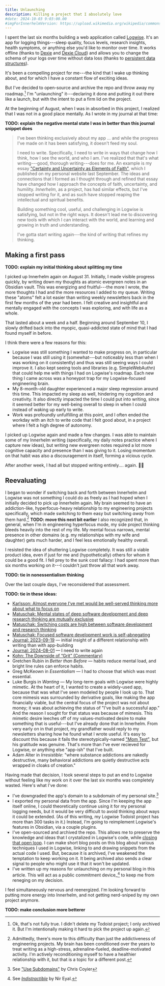 ```yaml
---
title: Unlaunching
description: Killing a project that I absolutely love
#date: 2024-10-03 9:03:00.00
#imgForInnerhelmVersion: https://upload.wikimedia.org/wikipedia/commons/8/81/Vingtmillelieue00vern_orig_0437_1.jpg
---
```


I spent the last six months building a web application called [Logwise](https://logwise.tylermercer.net). It's an app for logging things---sleep quality, focus levels, research insights, health symptoms, or anything else you'd like to monitor over time. It works offline (thanks to [Dexie](https://dexie.org/) and [Dexie Cloud](https://dexie.org/cloud/)) and allows you to change the schema of your logs over time without data loss (thanks to [persistent data structures](https://en.wikipedia.org/wiki/Persistent_data_structure)).

It's been a compelling project for me---the kind that I wake up thinking about, and for which I have a constant flow of exciting ideas.

But I've decided to open-source and archive the repo and throw away my roadmap.[^throwing-away] I'm "unlaunching" it---declaring it done and putting it out there like a launch, but with the intent to put a firm lid on the project.

At the beginning of August, when I was in absorbed in this project, I realized that I was not in a good place mentally. As I wrote in my journal at that time:

**TODO: explain the negative mental state I was in better than this journal snippet does**

> I've been thinking exclusively about my app ... and while the progress I've made on it has been satisfying, it doesn't feed my soul.
>
> I need to write. Specifically, I need to write in ways that change how I think, how I see the world, and who I am. I've realized that that's what writing---good, thorough writing---does for me. An example is my essay ["Certainty and Uncertainty as Elements of Faith"](https://tylermercer.net/posts/faith/certainty-and-uncertainty-as-elements-of-faith/), which I published on my personal website last September. The ideas and connections that I formed as I thought through and refined that essay have changed how I approach the concepts of faith, uncertainty, and humility. *Innerhelm*, as a project, has had similar effects, but I've stopped writing for it, and as such have stopped reaping the intellectual and spiritual benefits.
>
> Building something cool, useful, and challenging in Logwise is satisfying, but not in the right ways. It doesn't lead me to discovering new tools with which I can interact with the world, and learning and growing in truth and understanding.
>
> I've gotta start writing again---the kind of writing that refines my thinking.

## Making a first pass

**TODO: explain my initial thinking about splitting my time**

I picked up Innerhelm again on August 31. Initially, I made visible progress quickly, by writing down my thoughts as atomic evergreen notes in an Obsidian vault. This was energizing and fruitful---the more I wrote, the more thoughts I had and the more resources I added to my queue. Writing these "atoms" felt a lot easier than writing weekly newsletters back in the first few months of the year had been. I felt creative and insightful and mentally engaged with the concepts I was exploring, and with life as a whole.

That lasted about a week and a half. Beginning around September 10, I slowly drifted back into the myopic, quasi-addicted state of mind that I had found myself in before.

I think there were a few reasons for this:

* Logwise was still something I wanted to make progress on, in particular because I was still using it (somewhat---but noticeably less than when I was working on it consistently) and thus was still seeing ways I could improve it. I also kept seeing tools and libraries (e.g. SimpleWebAuthn) that could help me with things I had on Logwise's roadmap. Each new thing I came across was a honeypot trap for my Logwise-focused engineering brain.
* My 8-month-old daughter experienced a major sleep regression around this time. This impacted my sleep as well, hindering my cognition and creativity. It also directly impacted the time I could put into writing, since it seemed better for my well-being overall to sleep in when I could instead of waking up early to write.
* Work was profoundly unfulfilling at this point, and I often ended the workday with an itch to write code that I felt good about, in a project where I felt a high degree of autonomy.

I picked up Logwise again and made a few changes. I was able to maintain some of my Innerhelm writing (specifically, my daily notes practice where I capture new ideas), but writing new evergreen notes required a lot more cognitive capacity and presence than I was giving to it. Losing momentum on that habit was also a discouragement in itself, forming a vicious cycle.

After another week, I had all but stopped writing entirely.... again. 🤦‍♂️

## Reevaluating

I began to wonder if switching back and forth between Innerhelm and Logwise was not something I could do as freely as I had hoped when I initially decided to pick up Innerhelm again. My brain seemed to have an addiction-like, hyperfocus-heavy relationship to my engineering projects specifically, which made switching *to* them easy but switching *away* from them hard.[^writing-friction] **TODO: move this next bit earlier** I also recognized that, in general, when I'm in engineering hyperfocus mode, my side project thinking bleeds heavily into the rest of my life. My mental focus narrows, mental presence in other domains (e.g. my relationships with my wife and daughter) gets much harder, and I feel less emotionally healthy overall.

I resisted the idea of shuttering Logwise completely. It was still a viable product idea, even if just for me and (hypothetically) others for whom it could be a good fit. I fell prey to the sunk cost fallacy: I had spent more than six months working on it---I couldn't just throw all that work away.

**TODO: tie in nonessentialism thinking**

Over the last couple days, I've reconsidered that assessment.

**TODO: tie in these ideas:**

* [Karlsson: Almost everyone I’ve met would be well-served thinking more about what to focus on](https://www.henrikkarlsson.xyz/p/multi-armed-bandit)
* [Matuschak: Mental states of deep software development and deep research thinking are mutually exclusive](https://notes.andymatuschak.org/z7RGGgVdDVHXkzJ6BVFKws8)
* [Matuschak: Switching costs are high between software development and research thinking](https://notes.andymatuschak.org/zD2oDSCgLEyM4xDhjRLXtuH)
* [Matuschak: Focused software development work is self-abnegating](https://notes.andymatuschak.org/zPgc12cKuwjrRzEnbr2a8uK)
* [Journal: 2023-09-19](obsidian://open?vault=personal-writing&file=Spiritual%20Notes%2FJournal%2F2023-09-19) — initial insight of a different relationship with writing than with app-building
* [Journal: 2024-08-01](obsidian://open?vault=personal-writing&file=Spiritual%20Notes%2FJournal%2F2024-08-01) — I need to write again
* [Kohn: The Downside of “Grit” (Commentary)](https://www.alfiekohn.org/article/downside-grit/)
* Gretchen Rubin in _Better than Before_ — habits reduce mental load, and bright line rules can
  enforce habits.
* Greg McKeown in _Essentialism_ — I had to choose that which was most essential.
* Luke Burgis in _Wanting_ — My long-term goals with Logwise were highly mimetic. At the heart of it, I wanted to create a widely-used app, because that was what I've seen modeled by people I look up to. That core mimesis was surrounded by derivative goals, like making the app financially viable, but the central focus of the project was not about money; it was about achieving the status of "I've built a successful app." And the reason I sought for that status was because of mimesis. This mimetic desire leeches off of my values-motivated desire to make something that is useful---but I've already done that in Innerhelm. From very early on in that project, my grandfather would reply to my newsletters sharing how he found what I wrote useful. It's easy to discount this because it fails the stereotypically-named ["Mom Test"](https://www.amazon.com/Mom-Test-customers-business-everyone-ebook/dp/B01H4G2J1U), but his gratitude was genuine. That's more than I've ever recieved for Logwise, or anything else "app-ish" that I've built.
* Adam Alter in _Irresistible_: "where substance addictions are nakedly destructive, many behavioral addictions are quietly destructive acts wrapped in cloaks of creation."

Having made that decision, I took several steps to put an end to Logwise without feeling like my work on it over the last six months was completely wasted. Here's what I've done:

* I've downgraded the app's domain to a subdomain of my personal site.[^subdomains]
* I exported my personal data from the app. Since I'm keeping the app itself online, I could theoretically continue using it for my personal logging needs, but it would be very difficult to avoid thinking about ways it could be extended. (As of this writing, my Logwise Todoist project has more than 300 tasks in it.) Instead, I'm going to reimplement Logwise's features in Obsidian, via a couple plugins.
* I've open-sourced and archived the repo. This allows me to preserve the knowledge and ideas that I crystalized in Logwise's code, while [closing that open loop](https://notes.andymatuschak.org/Close_open_loops). I can make short blog posts on this blog about various techniques I used in Logwise, linking to and drawing snippets from the actual code I used. But, because it is archived, I've weakened the temptation to keep working on it. It being archived also sends a clear signal to people who might use it that it
  won't be updated.
* I've written up my reasons for unlaunching on my personal blog in this article. This will act as a public commitment device_[^commitment-device] to keep me from reneging on my decision.
  
I feel simultaneously nervous and reenergized. I'm looking forward to putting more energy into Innerhelm, and not getting nerd-sniped by my own project anymore.

**TODO: make conclusion more betterer**

[^throwing-away]: Ok, that's not fully true. I didn't delete my Todoist project; I only archived it. But I'm intentionally making it hard to pick the project up again.

[^writing-friction]: Admittedly, there's more to this difficulty than just the addictiveness of engineering projects. My brain has been conditioned over the years to treat writing as a high-stress, adrenaline-fueled, deadline-motivated activity. I'm actively reconditioning myself to have a healthier relationship with it, but that is a topic for a different post.

[^subdomains]: See ["Use Subdomains"](https://chriscoyier.net/2023/09/21/use-subdomains/) by Chris Coyier

[^commitment-device]: See [_Indistractible_](https://www.nirandfar.com/indistractable/) by Nir Eyal.
